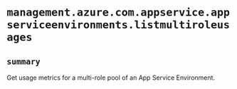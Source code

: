 # `management.azure.com.appservice.appserviceenvironments.listmultiroleusages`

## `summary`
Get usage metrics for a multi-role pool of an App Service Environment.


